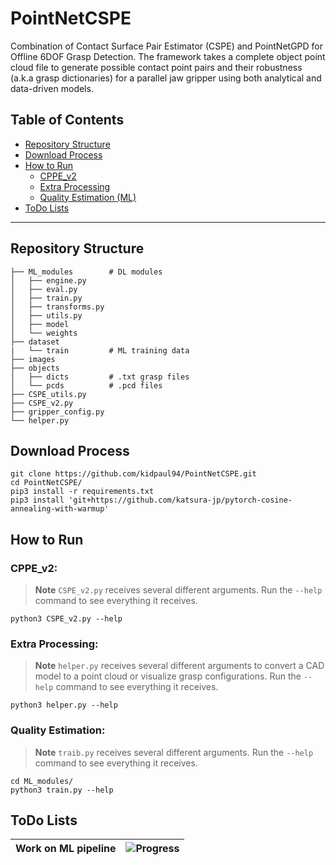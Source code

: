 # PointNetCSPE
Combination of Contact Surface Pair Estimator (CSPE) and PointNetGPD for Offline 6DOF Grasp Detection. The framework takes a complete object point cloud file to generate possible contact point pairs and their robustness (a.k.a grasp dictionaries) for a parallel jaw gripper using both analytical and data-driven models.

## Table of Contents

- [Repository Structure](#repository-structure)
- [Download Process](#download-process)
- [How to Run](#how-to-run)
    - [CPPE_v2](#cppe_v2)
    - [Extra Processing](#extra-processing)
    - [Quality Estimation (ML)](#quality-estimation)
- [ToDo Lists](#todo-lists)

---

## Repository Structure

    ├── ML_modules        # DL modules 
    │   ├── engine.py
    │   ├── eval.py
    │   ├── train.py
    │   ├── transforms.py 
    │   ├── utils.py 
    │   ├── model
    │   └── weights 
    ├── dataset
    |   └── train         # ML training data
    ├── images
    ├── objects
    │   ├── dicts         # .txt grasp files
    │   └── pcds          # .pcd files
    ├── CSPE_utils.py
    ├── CSPE_v2.py
    ├── gripper_config.py 
    └── helper.py 

## Download Process

    git clone https://github.com/kidpaul94/PointNetCSPE.git
    cd PointNetCSPE/
    pip3 install -r requirements.txt
    pip3 install 'git+https://github.com/katsura-jp/pytorch-cosine-annealing-with-warmup'

## How to Run

### CPPE_v2:

> **Note**
`CSPE_v2.py` receives several different arguments. Run the `--help` command to see everything it receives.

    python3 CSPE_v2.py --help

### Extra Processing:

> **Note**
`helper.py` receives several different arguments to convert a CAD model to a point cloud or visualize grasp configurations. Run the `--help` command to see everything it receives.

    python3 helper.py --help

### Quality Estimation:

> **Note**
`traib.py` receives several different arguments. Run the `--help` command to see everything it receives.

    cd ML_modules/
    python3 train.py --help

## ToDo Lists

| **Work on ML pipeline** | ![Progress](https://progress-bar.dev/65) |
| --- | --- |
